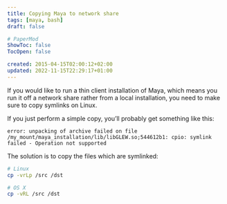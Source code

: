 ```yaml
---
title: Copying Maya to network share
tags: [maya, bash]
draft: false

# PaperMod
ShowToc: false
TocOpen: false

created: 2015-04-15T02:00:12+02:00
updated: 2022-11-15T22:29:17+01:00
---
```


If you would like to run a thin client installation of Maya, which means you run it off a network share rather from a local installation, you need to make sure to copy symlinks on Linux.



If you just perform a simple copy, you’ll probably get something like this:

    error: unpacking of archive failed on file /my_mount/maya_installation/lib/libGLEW.so;544612b1: cpio: symlink failed - Operation not supported

The solution is to copy the files which are symlinked:

```bash
# Linux
cp -vrLp /src /dst

# OS X
cp -vRL /src /dst
```

